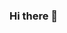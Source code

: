 ### Hi there 👋

<!--
**Vishaldubbaka/Vishaldubbaka** is a ✨ _special_ ✨ repository because its `README.md` (this file) appears on your GitHub profile.

Here are some ideas to get you started:

- 🔭 I’m currently working on markdown
- 🤔 I’m looking for help with java
- 💬 Ask me about GitHub
- 📫 How to reach me: vishalreddyusa@gmail.com
